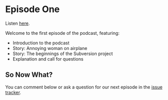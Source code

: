 # Episode One #

Listen [here](http://pcloadletter.googlecode.com/files/PCLoadLetter-01.mp3).

Welcome to the first episode of the podcast, featuring:

  * Introduction to the podcast
  * Story: Annoying woman on airplane
  * Story: The beginnings of the Subversion project
  * Explanation and call for questions

## So Now What? ##

You can comment below or ask a question for our next episode in the [issue tracker](http://code.google.com/p/pcloadletter/issues/entry).